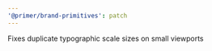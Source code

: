 ```yaml
---
'@primer/brand-primitives': patch
---
```


Fixes duplicate typographic scale sizes on small viewports
